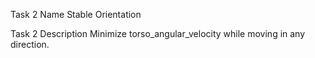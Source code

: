 Task 2 Name
Stable Orientation

Task 2 Description
Minimize torso_angular_velocity while moving in any direction.